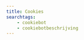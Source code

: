 ```yaml
---
title: Cookies
searchtags:
    - cookiebot
    - cookiebotbeschrijving
---
```


<script id="CookieDeclaration" src="https://consent.cookiebot.com/bb267d0f-7168-474d-91ad-6942c5655057/cd.js" type="text/javascript" async></script>